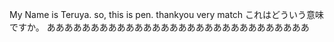 My Name is Teruya.
so, this is pen.
thankyou very match
これはどういう意味ですか。
ああああああああああああああああああああああああああああああ
